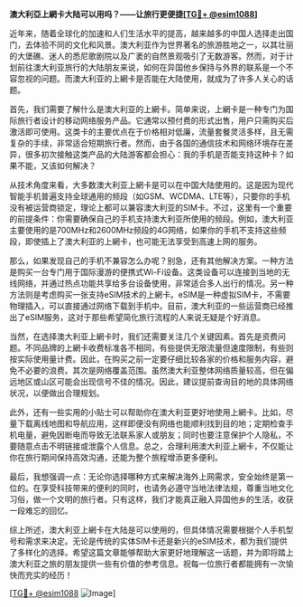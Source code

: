 **澳大利亞上網卡大陆可以用吗？——让旅行更便捷[[TG💪+ @esim1088](https://t.me/s/esim1088)]**

近年来，随着全球化的加速和人们生活水平的提高，越来越多的中国人选择走出国门，去体验不同的文化和风景。澳大利亚作为世界著名的旅游胜地之一，以其壮丽的大堡礁、迷人的悉尼歌剧院以及广袤的自然景观吸引了无数游客。然而，对于计划前往澳大利亚旅行的大陆朋友来说，如何在异国他乡保持与外界的联系是一个不容忽视的问题。而澳大利亚的上網卡是否能在大陆使用，就成为了许多人关心的话题。

首先，我们需要了解什么是澳大利亚的上網卡。简单来说，上網卡是一种专门为国际旅行者设计的移动网络服务产品。它通常以预付费的形式出售，用户只需购买后激活即可使用。这类卡的主要优点在于价格相对低廉，流量套餐灵活多样，且无需复杂的手续，非常适合短期旅行者。然而，由于各国的通信技术和网络环境存在差异，很多初次接触这类产品的大陆游客都会担心：我的手机是否能支持这种卡？如果不能，又该如何解决？

从技术角度来看，大多数澳大利亚上網卡是可以在中国大陆使用的。这是因为现代智能手机普遍支持全球通用的频段（如GSM、WCDMA、LTE等），只要你的手机没有被运营商锁定，理论上都可以兼容澳大利亚的SIM卡。不过，这里有一个重要的前提条件：你需要确保自己的手机支持澳大利亚所使用的频段。例如，澳大利亚主要使用的是700MHz和2600MHz频段的4G网络，如果你的手机不支持这些频段，即使插上了澳大利亚的上網卡，也可能无法享受到高速上网的服务。

那么，如果发现自己的手机不兼容怎么办呢？别急，还有其他解决方案。一种方法是购买一台专门用于国际漫游的便携式Wi-Fi设备。这类设备可以连接到当地的无线网络，并通过热点功能共享给多台设备使用，非常适合多人出行的情况。另一种方法则是考虑购买一张支持eSIM技术的上網卡。eSIM是一种虚拟SIM卡，不需要物理插入，可以直接通过网络下载到手机中。目前，澳大利亚的一些运营商已经推出了eSIM服务，这对于那些希望简化旅行流程的人来说无疑是个好消息。

当然，在选择澳大利亚上網卡时，我们还需要关注几个关键因素。首先是资费问题。不同品牌的上網卡收费标准各不相同，有些提供无限流量但速度限制，有些则按实际使用量计费。因此，在购买之前一定要仔细比较各家的价格和服务内容，避免不必要的浪费。其次是网络覆盖范围。虽然澳大利亚整体网络质量较高，但在偏远地区或山区可能会出现信号不佳的情况。因此，建议提前查询目的地的具体网络状况，以便做出合理规划。

此外，还有一些实用的小贴士可以帮助你在澳大利亚更好地使用上網卡。比如，尽量下载离线地图和导航应用，这样即便没有网络也能顺利找到目的地；定期检查手机电量，避免因断电而导致无法联系家人或朋友；同时也要注意保护个人隐私，不要随意点击不明链接或泄露个人信息。总之，合理利用澳大利亚上網卡，不仅能让你在旅行期间保持高效沟通，还能为整个旅程增添更多便利。

最后，我想强调一点：无论你选择哪种方式来解决海外上网需求，安全始终是第一位的。在享受科技带来的便利的同时，也请务必遵守当地法律法规，尊重当地文化习俗，做一个文明的旅行者。只有这样，我们才能真正融入异国他乡的生活，收获一段难忘的回忆。

综上所述，澳大利亚上網卡在大陆是可以使用的，但具体情况需要根据个人手机型号和需求来决定。无论是传统的实体SIM卡还是新兴的eSIM技术，都为我们提供了多样化的选择。希望这篇文章能够帮助大家更好地理解这一话题，并为即将踏上澳大利亚之旅的朋友提供一些有价值的参考信息。祝每一位旅行者都能拥有一次愉快而充实的经历！

[[TG💪+ @esim1088](https://t.me/s/esim1088) ![Image](https://i.postimg.cc/4NQfJmqS/Snipaste-2025-05-13-00-14-12.png)]